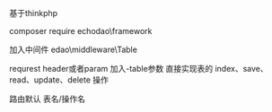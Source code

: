 
基于thinkphp

composer require echodao\framework

加入中间件 edao\middleware\Table

requrest header或者param 加入-table参数 直接实现表的 index、save、read、update、delete 操作

路由默认 表名/操作名